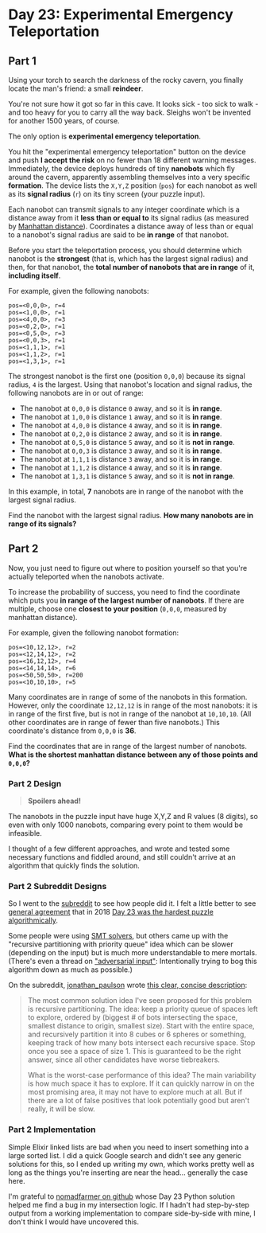 # Day 23: Experimental Emergency Teleportation

## Part 1

Using your torch to search the darkness of the rocky cavern, you finally locate the man's friend: a small **reindeer**.

You're not sure how it got so far in this cave. It looks sick - too sick to walk - and too heavy for you to carry all the way back. Sleighs won't be invented for another 1500 years, of course.

The only option is **experimental emergency teleportation**.

You hit the "experimental emergency teleportation" button on the device and push **I accept the risk** on no fewer than 18 different warning messages. Immediately, the device deploys hundreds of tiny **nanobots** which fly around the cavern, apparently assembling themselves into a very specific **formation**. The device lists the `X,Y,Z` position (`pos`) for each nanobot as well as its **signal radius** (`r`) on its tiny screen (your puzzle input).

Each nanobot can transmit signals to any integer coordinate which is a distance away from it **less than or equal to** its signal radius (as measured by [Manhattan distance](https://en.wikipedia.org/wiki/Taxicab_geometry)). Coordinates a distance away of less than or equal to a nanobot's signal radius are said to be **in range** of that nanobot.

Before you start the teleportation process, you should determine which nanobot is the **strongest** (that is, which has the largest signal radius) and then, for that nanobot, the **total number of nanobots that are in range** of it, **including itself**.

For example, given the following nanobots:

```
pos=<0,0,0>, r=4
pos=<1,0,0>, r=1
pos=<4,0,0>, r=3
pos=<0,2,0>, r=1
pos=<0,5,0>, r=3
pos=<0,0,3>, r=1
pos=<1,1,1>, r=1
pos=<1,1,2>, r=1
pos=<1,3,1>, r=1
```

The strongest nanobot is the first one (position `0,0,0`) because its signal radius, `4` is the largest. Using that nanobot's location and signal radius, the following nanobots are in or out of range:

- The nanobot at `0,0,0` is distance `0` away, and so it is **in range**.
- The nanobot at `1,0,0` is distance `1` away, and so it is **in range**.
- The nanobot at `4,0,0` is distance `4` away, and so it is **in range**.
- The nanobot at `0,2,0` is distance `2` away, and so it is **in range**.
- The nanobot at `0,5,0` is distance `5` away, and so it is **not in range**.
- The nanobot at `0,0,3` is distance `3` away, and so it is **in range**.
- The nanobot at `1,1,1` is distance `3` away, and so it is **in range**.
- The nanobot at `1,1,2` is distance `4` away, and so it is **in range**.
- The nanobot at `1,3,1` is distance `5` away, and so it is **not in range**.

In this example, in total, **7** nanobots are in range of the nanobot with the largest signal radius.

Find the nanobot with the largest signal radius. **How many nanobots are in range of its signals?**

## Part 2

Now, you just need to figure out where to position yourself so that you're actually teleported when the nanobots activate.

To increase the probability of success, you need to find the coordinate which puts you **in range of the largest number of nanobots**. If there are multiple, choose one **closest to your position** (`0,0,0`, measured by manhattan distance).

For example, given the following nanobot formation:

```
pos=<10,12,12>, r=2
pos=<12,14,12>, r=2
pos=<16,12,12>, r=4
pos=<14,14,14>, r=6
pos=<50,50,50>, r=200
pos=<10,10,10>, r=5
```

Many coordinates are in range of some of the nanobots in this formation. However, only the coordinate `12,12,12` is in range of the most nanobots: it is in range of the first five, but is not in range of the nanobot at `10,10,10`. (All other coordinates are in range of fewer than five nanobots.) This coordinate's distance from `0,0,0` is **36**.

Find the coordinates that are in range of the largest number of nanobots. **What is the shortest manhattan distance between any of those points and `0,0,0`?**

### Part 2 Design

> **Spoilers ahead!**

The nanobots in the puzzle input have huge X,Y,Z and R values (8 digits), so even with only 1000 nanobots, comparing every point to them would be infeasible.

I thought of a few different approaches, and wrote and tested some necessary functions and fiddled around, and still couldn't arrive at an algorithm that quickly finds the solution.

### Part 2 Subreddit Designs

So I went to the [subreddit](https://www.reddit.com/r/adventofcode/) to see how people did it. I felt a little better to see [general agreement](https://www.reddit.com/r/adventofcode/comments/a95eou/2018_harder_than_2017/eci8q14/) that in 2018 [Day 23 was the hardest puzzle algorithmically](https://www.reddit.com/r/adventofcode/comments/a95eou/2018_harder_than_2017/ecid5x0/).

Some people were using [SMT solvers](https://en.wikipedia.org/wiki/Satisfiability_modulo_theories), but others came up with the "recursive partitioning with priority queue" idea which can be slower (depending on the input) but is much more understandable to mere mortals. (There's even a thread on ["adversarial input"](https://www.reddit.com/r/adventofcode/comments/a9co1u/day_23_part_2_adversarial_input_for_recursive/): Intentionally trying to bog this algorithm down as much as possible.)

On the subreddit, [jonathan\_paulson](https://www.reddit.com/user/jonathan_paulson) wrote [this clear, concise description](https://www.reddit.com/r/adventofcode/comments/a9co1u/day_23_part_2_adversarial_input_for_recursive/):

> The most common solution idea I've seen proposed for this problem is recursive partitioning. The idea: keep a priority queue of spaces left to explore, ordered by (biggest # of bots intersecting the space, smallest distance to origin, smallest size). Start with the entire space, and recursively partition it into 8 cubes or 6 spheres or something, keeping track of how many bots intersect each recursive space. Stop once you see a space of size 1. This is guaranteed to be the right answer, since all other candidates have worse tiebreakers.
>
> What is the worst-case performance of this idea? The main variability is how much space it has to explore. If it can quickly narrow in on the most promising area, it may not have to explore much at all. But if there are a lot of false positives that look potentially good but aren't really, it will be slow.

### Part 2 Implementation

Simple Elixir linked lists are bad when you need to insert something into a large sorted list. I did a quick Google search and didn't see any generic solutions for this, so I ended up writing my own, which works pretty well as long as the things you're inserting are near the head... generally the case here.

I'm grateful to [nomadfarmer on github](https://github.com/nomadfarmer/adventofcode/) whose Day 23 Python solution helped me find a bug in my intersection logic. If I hadn't had step-by-step output from a working implementation to compare side-by-side with mine, I don't think I would have uncovered this.
